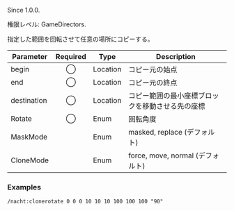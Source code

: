 Since 1.0.0.

権限レベル: GameDirectors.

指定した範囲を回転させて任意の場所にコピーする。

| Parameter   | Required | Type     | Description                                      |
| ----------- | :------: | -------- | ------------------------------------------------ |
| begin       |    ◯     | Location | コピー元の始点                                   |
| end         |    ◯     | Location | コピー元の終点                                   |
| destination |    ◯     | Location | コピー範囲の最小座標ブロックを移動させる先の座標 |
| Rotate      |    ◯     | Enum     | 回転角度                                         |
| MaskMode    |          | Enum     | masked, replace (デフォルト)                     |
| CloneMode   |          | Enum     | force, move, normal (デフォルト)                 |

### Examples

```
/nacht:clonerotate 0 0 0 10 10 10 100 100 100 "90"
```
